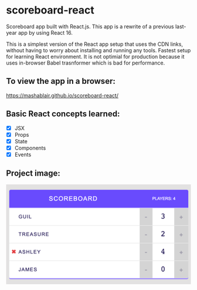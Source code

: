 # scoreboard-react
Scoreboard app built with React.js.  This app is a rewrite of a previous last-year app by using React 16. 

This is a simplest version of the React app setup that uses the CDN links, without having to worry about installing and running any tools.  Fastest setup for learning React environment.  It is not optimial for production because it uses in-browser Babel trasnformer which is bad for performance.  

## To view the app in a browser:
https://mashablair.github.io/scoreboard-react/

## Basic React concepts learned: 
- [x] JSX
- [x] Props
- [x] State
- [x] Components
- [x] Events

## Project image:

![alt tag](https://github.com/mashablair/scoreboard-react/blob/master/scoreboard-img.png)


